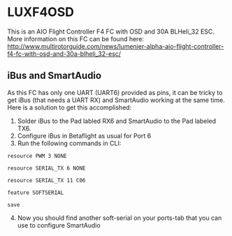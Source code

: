 # LUXF4OSD

This is an AIO Flight Controller F4 FC with OSD and 30A BLHeli_32 ESC.
More information on this FC can be found here:
http://www.multirotorguide.com/news/lumenier-alpha-aio-flight-controller-f4-fc-with-osd-and-30a-blheli_32-esc/

## iBus and SmartAudio

As this FC has only one UART (UART6) provided as pins, it can be tricky to get iBus (that needs a UART RX) and SmartAudio working at the same time. Here is a solution to get this accomplished:

1. Solder iBus to the Pad labled RX6 and SmartAudio to the Pad labeled TX6.
2. Configure iBus in Betaflight as usual for Port 6
3. Run the following commands in CLI:

`resource PWM 3 NONE`

`resource SERIAL_TX 6 NONE`

`resource SERIAL_TX 11 C06`

`feature SOFTSERIAL`

`save`

4. Now you should find another soft-serial on your ports-tab that you can use to configure SmartAudio
